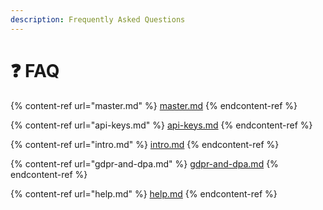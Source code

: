 ```yaml
---
description: Frequently Asked Questions
---
```


# ❓ FAQ

{% content-ref url="master.md" %}
[master.md](master.md)
{% endcontent-ref %}

{% content-ref url="api-keys.md" %}
[api-keys.md](api-keys.md)
{% endcontent-ref %}

{% content-ref url="intro.md" %}
[intro.md](intro.md)
{% endcontent-ref %}

{% content-ref url="gdpr-and-dpa.md" %}
[gdpr-and-dpa.md](gdpr-and-dpa.md)
{% endcontent-ref %}

{% content-ref url="help.md" %}
[help.md](help.md)
{% endcontent-ref %}
